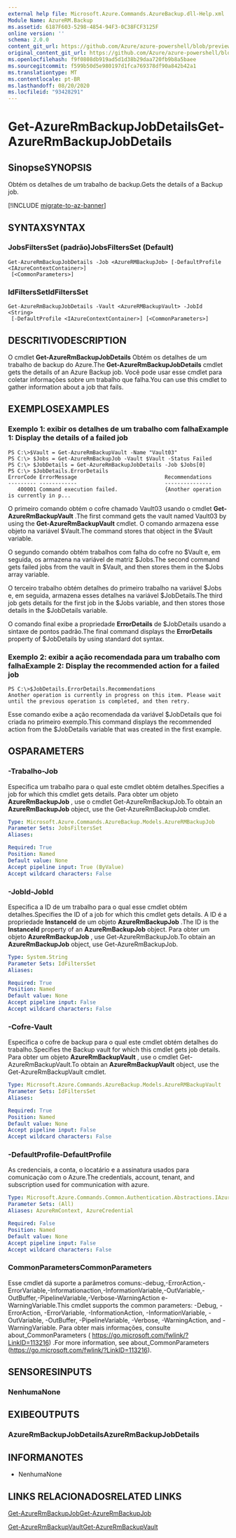 ```yaml
---
external help file: Microsoft.Azure.Commands.AzureBackup.dll-Help.xml
Module Name: AzureRM.Backup
ms.assetid: 6187F603-5298-4854-94F3-0C38FCF3125F
online version: ''
schema: 2.0.0
content_git_url: https://github.com/Azure/azure-powershell/blob/preview/src/ResourceManager/AzureBackup/Commands.AzureBackup/help/Get-AzureRmBackupJobDetails.md
original_content_git_url: https://github.com/Azure/azure-powershell/blob/preview/src/ResourceManager/AzureBackup/Commands.AzureBackup/help/Get-AzureRmBackupJobDetails.md
ms.openlocfilehash: f9f0808db919ad5d1d38b29daa720fb9b8a5baee
ms.sourcegitcommit: f599b50d5e980197d1fca769378df90a842b42a1
ms.translationtype: MT
ms.contentlocale: pt-BR
ms.lasthandoff: 08/20/2020
ms.locfileid: "93428291"
---
```

# <span data-ttu-id="2ecc0-101">Get-AzureRmBackupJobDetails</span><span class="sxs-lookup"><span data-stu-id="2ecc0-101">Get-AzureRmBackupJobDetails</span></span>

## <span data-ttu-id="2ecc0-102">Sinopse</span><span class="sxs-lookup"><span data-stu-id="2ecc0-102">SYNOPSIS</span></span>
<span data-ttu-id="2ecc0-103">Obtém os detalhes de um trabalho de backup.</span><span class="sxs-lookup"><span data-stu-id="2ecc0-103">Gets the details of a Backup job.</span></span>

[!INCLUDE [migrate-to-az-banner](../../includes/migrate-to-az-banner.md)]

## <span data-ttu-id="2ecc0-104">SYNTAX</span><span class="sxs-lookup"><span data-stu-id="2ecc0-104">SYNTAX</span></span>

### <span data-ttu-id="2ecc0-105">JobsFiltersSet (padrão)</span><span class="sxs-lookup"><span data-stu-id="2ecc0-105">JobsFiltersSet (Default)</span></span>
```
Get-AzureRmBackupJobDetails -Job <AzureRMBackupJob> [-DefaultProfile <IAzureContextContainer>]
 [<CommonParameters>]
```

### <span data-ttu-id="2ecc0-106">IdFiltersSet</span><span class="sxs-lookup"><span data-stu-id="2ecc0-106">IdFiltersSet</span></span>
```
Get-AzureRmBackupJobDetails -Vault <AzureRMBackupVault> -JobId <String>
 [-DefaultProfile <IAzureContextContainer>] [<CommonParameters>]
```

## <span data-ttu-id="2ecc0-107">DESCRITIVO</span><span class="sxs-lookup"><span data-stu-id="2ecc0-107">DESCRIPTION</span></span>
<span data-ttu-id="2ecc0-108">O cmdlet **Get-AzureRmBackupJobDetails** Obtém os detalhes de um trabalho de backup do Azure.</span><span class="sxs-lookup"><span data-stu-id="2ecc0-108">The **Get-AzureRmBackupJobDetails** cmdlet gets the details of an Azure Backup job.</span></span>
<span data-ttu-id="2ecc0-109">Você pode usar esse cmdlet para coletar informações sobre um trabalho que falha.</span><span class="sxs-lookup"><span data-stu-id="2ecc0-109">You can use this cmdlet to gather information about a job that fails.</span></span>

## <span data-ttu-id="2ecc0-110">EXEMPLOS</span><span class="sxs-lookup"><span data-stu-id="2ecc0-110">EXAMPLES</span></span>

### <span data-ttu-id="2ecc0-111">Exemplo 1: exibir os detalhes de um trabalho com falha</span><span class="sxs-lookup"><span data-stu-id="2ecc0-111">Example 1: Display the details of a failed job</span></span>
```
PS C:\>$Vault = Get-AzureRmBackupVault -Name "Vault03" 
PS C:\> $Jobs = Get-AzureRmBackupJob -Vault $Vault -Status Failed
PS C:\> $JobDetails = Get-AzureRmBackupJobDetails -Job $Jobs[0]
PS C:\> $JobDetails.ErrorDetails
ErrorCode ErrorMessage                            Recommendations
--------- ------------                            ---------------
   400001 Command execution failed.               {Another operation is currently in p...
```

<span data-ttu-id="2ecc0-112">O primeiro comando obtém o cofre chamado Vault03 usando o cmdlet **Get-AzureRmBackupVault** .</span><span class="sxs-lookup"><span data-stu-id="2ecc0-112">The first command gets the vault named Vault03 by using the **Get-AzureRmBackupVault** cmdlet.</span></span>
<span data-ttu-id="2ecc0-113">O comando armazena esse objeto na variável $Vault.</span><span class="sxs-lookup"><span data-stu-id="2ecc0-113">The command stores that object in the $Vault variable.</span></span>

<span data-ttu-id="2ecc0-114">O segundo comando obtém trabalhos com falha do cofre no $Vault e, em seguida, os armazena na variável de matriz $Jobs.</span><span class="sxs-lookup"><span data-stu-id="2ecc0-114">The second command gets failed jobs from the vault in $Vault, and then stores them in the $Jobs array variable.</span></span>

<span data-ttu-id="2ecc0-115">O terceiro trabalho obtém detalhes do primeiro trabalho na variável $Jobs e, em seguida, armazena esses detalhes na variável $JobDetails.</span><span class="sxs-lookup"><span data-stu-id="2ecc0-115">The third job gets details for the first job in the $Jobs variable, and then stores those details in the $JobDetails variable.</span></span>

<span data-ttu-id="2ecc0-116">O comando final exibe a propriedade **ErrorDetails** de $JobDetails usando a sintaxe de pontos padrão.</span><span class="sxs-lookup"><span data-stu-id="2ecc0-116">The final command displays the **ErrorDetails** property of $JobDetails by using standard dot syntax.</span></span>

### <span data-ttu-id="2ecc0-117">Exemplo 2: exibir a ação recomendada para um trabalho com falha</span><span class="sxs-lookup"><span data-stu-id="2ecc0-117">Example 2: Display the recommended action for a failed job</span></span>
```
PS C:\>$JobDetails.ErrorDetails.Recommendations
Another operation is currently in progress on this item. Please wait until the previous operation is completed, and then retry.
```

<span data-ttu-id="2ecc0-118">Esse comando exibe a ação recomendada da variável $JobDetails que foi criada no primeiro exemplo.</span><span class="sxs-lookup"><span data-stu-id="2ecc0-118">This command displays the recommended action from the $JobDetails variable that was created in the first example.</span></span>

## <span data-ttu-id="2ecc0-119">OS</span><span class="sxs-lookup"><span data-stu-id="2ecc0-119">PARAMETERS</span></span>

### <span data-ttu-id="2ecc0-120">-Trabalho</span><span class="sxs-lookup"><span data-stu-id="2ecc0-120">-Job</span></span>
<span data-ttu-id="2ecc0-121">Especifica um trabalho para o qual este cmdlet obtém detalhes.</span><span class="sxs-lookup"><span data-stu-id="2ecc0-121">Specifies a job for which this cmdlet gets details.</span></span>
<span data-ttu-id="2ecc0-122">Para obter um objeto **AzureRmBackupJob** , use o cmdlet Get-AzureRmBackupJob.</span><span class="sxs-lookup"><span data-stu-id="2ecc0-122">To obtain an **AzureRmBackupJob** object, use the Get-AzureRmBackupJob cmdlet.</span></span>

```yaml
Type: Microsoft.Azure.Commands.AzureBackup.Models.AzureRMBackupJob
Parameter Sets: JobsFiltersSet
Aliases: 

Required: True
Position: Named
Default value: None
Accept pipeline input: True (ByValue)
Accept wildcard characters: False
```

### <span data-ttu-id="2ecc0-123">-JobId</span><span class="sxs-lookup"><span data-stu-id="2ecc0-123">-JobId</span></span>
<span data-ttu-id="2ecc0-124">Especifica a ID de um trabalho para o qual esse cmdlet obtém detalhes.</span><span class="sxs-lookup"><span data-stu-id="2ecc0-124">Specifies the ID of a job for which this cmdlet gets details.</span></span>
<span data-ttu-id="2ecc0-125">A ID é a propriedade **InstanceId** de um objeto **AzureRmBackupJob** .</span><span class="sxs-lookup"><span data-stu-id="2ecc0-125">The ID is the **InstanceId** property of an **AzureRmBackupJob** object.</span></span>
<span data-ttu-id="2ecc0-126">Para obter um objeto **AzureRmBackupJob** , use Get-AzureRmBackupJob.</span><span class="sxs-lookup"><span data-stu-id="2ecc0-126">To obtain an **AzureRmBackupJob** object, use Get-AzureRmBackupJob.</span></span>

```yaml
Type: System.String
Parameter Sets: IdFiltersSet
Aliases: 

Required: True
Position: Named
Default value: None
Accept pipeline input: False
Accept wildcard characters: False
```

### <span data-ttu-id="2ecc0-127">-Cofre</span><span class="sxs-lookup"><span data-stu-id="2ecc0-127">-Vault</span></span>
<span data-ttu-id="2ecc0-128">Especifica o cofre de backup para o qual este cmdlet obtém detalhes do trabalho.</span><span class="sxs-lookup"><span data-stu-id="2ecc0-128">Specifies the Backup vault for which this cmdlet gets job details.</span></span>
<span data-ttu-id="2ecc0-129">Para obter um objeto **AzureRmBackupVault** , use o cmdlet Get-AzureRmBackupVault.</span><span class="sxs-lookup"><span data-stu-id="2ecc0-129">To obtain an **AzureRmBackupVault** object, use the Get-AzureRmBackupVault cmdlet.</span></span>

```yaml
Type: Microsoft.Azure.Commands.AzureBackup.Models.AzureRMBackupVault
Parameter Sets: IdFiltersSet
Aliases: 

Required: True
Position: Named
Default value: None
Accept pipeline input: False
Accept wildcard characters: False
```

### <span data-ttu-id="2ecc0-130">-DefaultProfile</span><span class="sxs-lookup"><span data-stu-id="2ecc0-130">-DefaultProfile</span></span>
<span data-ttu-id="2ecc0-131">As credenciais, a conta, o locatário e a assinatura usados para comunicação com o Azure.</span><span class="sxs-lookup"><span data-stu-id="2ecc0-131">The credentials, account, tenant, and subscription used for communication with azure.</span></span>

```yaml
Type: Microsoft.Azure.Commands.Common.Authentication.Abstractions.IAzureContextContainer
Parameter Sets: (All)
Aliases: AzureRmContext, AzureCredential

Required: False
Position: Named
Default value: None
Accept pipeline input: False
Accept wildcard characters: False
```

### <span data-ttu-id="2ecc0-132">CommonParameters</span><span class="sxs-lookup"><span data-stu-id="2ecc0-132">CommonParameters</span></span>
<span data-ttu-id="2ecc0-133">Esse cmdlet dá suporte a parâmetros comuns:-debug,-ErrorAction,-ErrorVariable,-Informationaction,-InformationVariable,-OutVariable,-OutBuffer,-PipelineVariable,-Verbose-WarningAction e-WarningVariable.</span><span class="sxs-lookup"><span data-stu-id="2ecc0-133">This cmdlet supports the common parameters: -Debug, -ErrorAction, -ErrorVariable, -InformationAction, -InformationVariable, -OutVariable, -OutBuffer, -PipelineVariable, -Verbose, -WarningAction, and -WarningVariable.</span></span> <span data-ttu-id="2ecc0-134">Para obter mais informações, consulte about_CommonParameters ( https://go.microsoft.com/fwlink/?LinkID=113216) .</span><span class="sxs-lookup"><span data-stu-id="2ecc0-134">For more information, see about_CommonParameters (https://go.microsoft.com/fwlink/?LinkID=113216).</span></span>

## <span data-ttu-id="2ecc0-135">SENSORES</span><span class="sxs-lookup"><span data-stu-id="2ecc0-135">INPUTS</span></span>

### <span data-ttu-id="2ecc0-136">Nenhuma</span><span class="sxs-lookup"><span data-stu-id="2ecc0-136">None</span></span>

## <span data-ttu-id="2ecc0-137">EXIBE</span><span class="sxs-lookup"><span data-stu-id="2ecc0-137">OUTPUTS</span></span>

### <span data-ttu-id="2ecc0-138">AzureRmBackupJobDetails</span><span class="sxs-lookup"><span data-stu-id="2ecc0-138">AzureRmBackupJobDetails</span></span>

## <span data-ttu-id="2ecc0-139">INFORMA</span><span class="sxs-lookup"><span data-stu-id="2ecc0-139">NOTES</span></span>
* <span data-ttu-id="2ecc0-140">Nenhuma</span><span class="sxs-lookup"><span data-stu-id="2ecc0-140">None</span></span>

## <span data-ttu-id="2ecc0-141">LINKS RELACIONADOS</span><span class="sxs-lookup"><span data-stu-id="2ecc0-141">RELATED LINKS</span></span>

[<span data-ttu-id="2ecc0-142">Get-AzureRmBackupJob</span><span class="sxs-lookup"><span data-stu-id="2ecc0-142">Get-AzureRmBackupJob</span></span>](./Get-AzureRmBackupJob.md)

[<span data-ttu-id="2ecc0-143">Get-AzureRmBackupVault</span><span class="sxs-lookup"><span data-stu-id="2ecc0-143">Get-AzureRmBackupVault</span></span>](./Get-AzureRmBackupVault.md)


